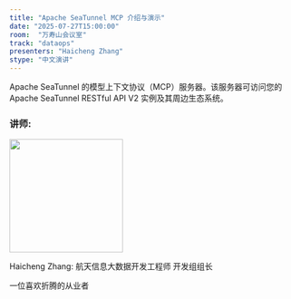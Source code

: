 ```yaml
---
title: "Apache SeaTunnel MCP 介绍与演示"
date: "2025-07-27T15:00:00"
room:  "万寿山会议室"
track: "dataops"
presenters: "Haicheng Zhang"
stype: "中文演讲"
---
```


Apache SeaTunnel 的模型上下文协议（MCP）服务器。该服务器可访问您的 Apache SeaTunnel RESTful API V2 实例及其周边生态系统。

### 讲师:

<img src="https://sessionize.com/image/5b51-400o400o1-LRLn5ZYuUjM2fthfiQ9yVW.jpg" width="200" /><br/>

Haicheng Zhang: 航天信息大数据开发工程师 开发组组长

一位喜欢折腾的从业者